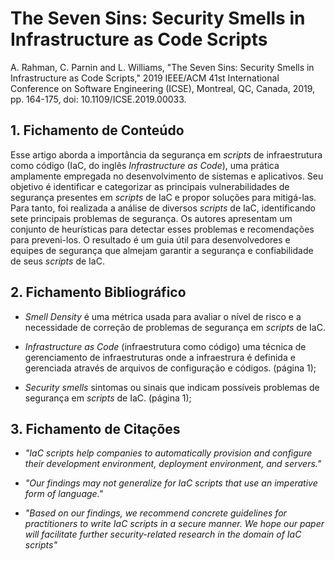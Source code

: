 # The Seven Sins: Security Smells in Infrastructure as Code Scripts

A. Rahman, C. Parnin and L. Williams, "The Seven Sins: Security Smells in Infrastructure as Code Scripts," 2019 IEEE/ACM 41st International Conference on Software Engineering (ICSE), Montreal, QC, Canada, 2019, pp. 164-175, doi: 10.1109/ICSE.2019.00033. 

## 1. Fichamento de Conteúdo

Esse artigo aborda a importância da segurança em _scripts_ de infraestrutura como código (IaC, do inglês _Infrastructure as Code_), uma prática amplamente empregada no desenvolvimento de sistemas e aplicativos. Seu objetivo é identificar e categorizar as principais vulnerabilidades de segurança presentes em _scripts_ de IaC e propor soluções para mitigá-las. Para tanto, foi realizada a análise de diversos _scripts_ de IaC, identificando sete principais problemas de segurança. Os autores apresentam um conjunto de heurísticas para detectar esses problemas e recomendações para preveni-los. O resultado é um guia útil para desenvolvedores e equipes de segurança que almejam garantir a segurança e confiabilidade de seus _scripts_ de IaC.

## 2. Fichamento Bibliográfico 

* _Smell Density_ é uma métrica usada para avaliar o nível de risco e a necessidade de correção de problemas de segurança em _scripts_ de IaC.

* _Infrastructure as Code_ (infraestrutura como código) uma técnica de gerenciamento de infraestruturas onde a infraestrura é definida e gerenciada através de arquivos de configuração e códigos. (página 1);

* _Security smells_ sintomas ou sinais que indicam possíveis problemas de segurança em _scripts_ de IaC. (página 1);

## 3. Fichamento de Citações 

* _"IaC scripts help companies to automatically provision and configure their development environment, deployment environment, and servers."_

* _"Our findings may not generalize for IaC scripts that use an imperative form of language."_

* _"Based on our findings, we recommend concrete guidelines for practitioners to write IaC scripts in a secure manner. We hope our paper will facilitate further security-related research in the domain of IaC scripts"_
